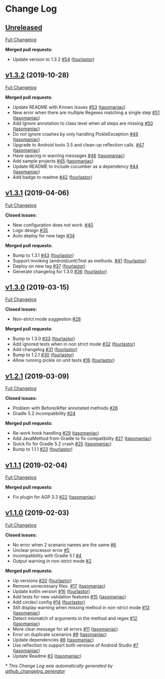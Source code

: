 # Change Log

## [Unreleased](https://github.com/fourlastor/pickle/tree/HEAD)

[Full Changelog](https://github.com/fourlastor/pickle/compare/v1.3.2...HEAD)

**Merged pull requests:**

- Update version to 1.3.2 [\#54](https://github.com/fourlastor/pickle/pull/54) ([fourlastor](https://github.com/fourlastor))

## [v1.3.2](https://github.com/fourlastor/pickle/tree/v1.3.2) (2019-10-28)

[Full Changelog](https://github.com/fourlastor/pickle/compare/v1.3.1...v1.3.2)

**Merged pull requests:**

- Update README with Known Issues [\#53](https://github.com/fourlastor/pickle/pull/53) ([tasomaniac](https://github.com/tasomaniac))
- New error when there are multiple Regexes matching a single step [\#51](https://github.com/fourlastor/pickle/pull/51) ([tasomaniac](https://github.com/tasomaniac))
- Add Ignore annotation to class level when all steps are missing [\#50](https://github.com/fourlastor/pickle/pull/50) ([tasomaniac](https://github.com/tasomaniac))
- Do not ignore crashes by only handling PickleException [\#49](https://github.com/fourlastor/pickle/pull/49) ([tasomaniac](https://github.com/tasomaniac))
- Upgrade to Android tools 3.5 and clean-up reflection calls. [\#47](https://github.com/fourlastor/pickle/pull/47) ([tasomaniac](https://github.com/tasomaniac))
- Have spacing in warning messages [\#46](https://github.com/fourlastor/pickle/pull/46) ([tasomaniac](https://github.com/tasomaniac))
- Add sample projects [\#45](https://github.com/fourlastor/pickle/pull/45) ([tasomaniac](https://github.com/tasomaniac))
- Update README to include cucumber as a dependency [\#44](https://github.com/fourlastor/pickle/pull/44) ([tasomaniac](https://github.com/tasomaniac))
- Add badge to readme [\#42](https://github.com/fourlastor/pickle/pull/42) ([fourlastor](https://github.com/fourlastor))

## [v1.3.1](https://github.com/fourlastor/pickle/tree/v1.3.1) (2019-04-06)

[Full Changelog](https://github.com/fourlastor/pickle/compare/v1.3.0...v1.3.1)

**Closed issues:**

- New configuration does not work.  [\#40](https://github.com/fourlastor/pickle/issues/40)
- Logo design [\#35](https://github.com/fourlastor/pickle/issues/35)
- Auto deploy for new tags [\#34](https://github.com/fourlastor/pickle/issues/34)

**Merged pull requests:**

- Bump to 1.3.1 [\#43](https://github.com/fourlastor/pickle/pull/43) ([fourlastor](https://github.com/fourlastor))
- Support invoking \(android/unit\)Test as methods. [\#41](https://github.com/fourlastor/pickle/pull/41) ([fourlastor](https://github.com/fourlastor))
- Deploy on new tag [\#37](https://github.com/fourlastor/pickle/pull/37) ([fourlastor](https://github.com/fourlastor))
- Generate changelog for 1.3.0 [\#36](https://github.com/fourlastor/pickle/pull/36) ([fourlastor](https://github.com/fourlastor))

## [v1.3.0](https://github.com/fourlastor/pickle/tree/v1.3.0) (2019-03-15)

[Full Changelog](https://github.com/fourlastor/pickle/compare/v1.2.1...v1.3.0)

**Closed issues:**

- Non-strict mode suggestion [\#28](https://github.com/fourlastor/pickle/issues/28)

**Merged pull requests:**

- Bump to 1.3.0 [\#33](https://github.com/fourlastor/pickle/pull/33) ([fourlastor](https://github.com/fourlastor))
- Add ignored tests when in non strict mode [\#32](https://github.com/fourlastor/pickle/pull/32) ([fourlastor](https://github.com/fourlastor))
- Add changelog [\#31](https://github.com/fourlastor/pickle/pull/31) ([fourlastor](https://github.com/fourlastor))
- Bump to 1.2.1 [\#30](https://github.com/fourlastor/pickle/pull/30) ([fourlastor](https://github.com/fourlastor))
- Allow running pickle on unit tests [\#18](https://github.com/fourlastor/pickle/pull/18) ([fourlastor](https://github.com/fourlastor))

## [v1.2.1](https://github.com/fourlastor/pickle/tree/v1.2.1) (2019-03-09)

[Full Changelog](https://github.com/fourlastor/pickle/compare/v1.1.1...v1.2.1)

**Closed issues:**

- Problem with Before/After annotated methods [\#26](https://github.com/fourlastor/pickle/issues/26)
- Gradle 5.2 incompatibility [\#24](https://github.com/fourlastor/pickle/issues/24)

**Merged pull requests:**

- Re-work hook handling [\#29](https://github.com/fourlastor/pickle/pull/29) ([tasomaniac](https://github.com/tasomaniac))
- Add JavaMethod from Gradle to fix compatibility [\#27](https://github.com/fourlastor/pickle/pull/27) ([tasomaniac](https://github.com/tasomaniac))
- Quick fix for Gradle 5.2 crash [\#25](https://github.com/fourlastor/pickle/pull/25) ([tasomaniac](https://github.com/tasomaniac))
- Bump to 1.1.1 [\#23](https://github.com/fourlastor/pickle/pull/23) ([fourlastor](https://github.com/fourlastor))

## [v1.1.1](https://github.com/fourlastor/pickle/tree/v1.1.1) (2019-02-04)

[Full Changelog](https://github.com/fourlastor/pickle/compare/v1.1.0...v1.1.1)

**Merged pull requests:**

- Fix plugin for AGP 3.3 [\#22](https://github.com/fourlastor/pickle/pull/22) ([tasomaniac](https://github.com/tasomaniac))

## [v1.1.0](https://github.com/fourlastor/pickle/tree/v1.1.0) (2019-02-03)

[Full Changelog](https://github.com/fourlastor/pickle/compare/c8ced32489b054eabb2872bd3d6ff8b6c57c897d...v1.1.0)

**Closed issues:**

- No error when 2 scenario names are the same [\#6](https://github.com/fourlastor/pickle/issues/6)
- Unclear processor error [\#5](https://github.com/fourlastor/pickle/issues/5)
- incompatibility with Gradle 5.1 [\#4](https://github.com/fourlastor/pickle/issues/4)
- Output warning in non-strict mode [\#2](https://github.com/fourlastor/pickle/issues/2)

**Merged pull requests:**

- Up versions [\#20](https://github.com/fourlastor/pickle/pull/20) ([fourlastor](https://github.com/fourlastor))
- Remove unnecessary files. [\#17](https://github.com/fourlastor/pickle/pull/17) ([tasomaniac](https://github.com/tasomaniac))
- Update kotlin version [\#16](https://github.com/fourlastor/pickle/pull/16) ([fourlastor](https://github.com/fourlastor))
- Add tests for new validation features [\#15](https://github.com/fourlastor/pickle/pull/15) ([tasomaniac](https://github.com/tasomaniac))
- Add circleci config [\#14](https://github.com/fourlastor/pickle/pull/14) ([fourlastor](https://github.com/fourlastor))
- Still display warning when missing method in non-strict mode [\#13](https://github.com/fourlastor/pickle/pull/13) ([tasomaniac](https://github.com/tasomaniac))
- Detect mismatch of arguments in the method and regex [\#12](https://github.com/fourlastor/pickle/pull/12) ([tasomaniac](https://github.com/tasomaniac))
- More clear message for all errors [\#11](https://github.com/fourlastor/pickle/pull/11) ([tasomaniac](https://github.com/tasomaniac))
- Error on duplicate scenarios [\#9](https://github.com/fourlastor/pickle/pull/9) ([tasomaniac](https://github.com/tasomaniac))
- Update dependencies [\#8](https://github.com/fourlastor/pickle/pull/8) ([tasomaniac](https://github.com/tasomaniac))
- Use reflection to support both versions of Android Studio [\#7](https://github.com/fourlastor/pickle/pull/7) ([tasomaniac](https://github.com/tasomaniac))
- Update Readme [\#3](https://github.com/fourlastor/pickle/pull/3) ([tasomaniac](https://github.com/tasomaniac))



\* *This Change Log was automatically generated by [github_changelog_generator](https://github.com/skywinder/Github-Changelog-Generator)*